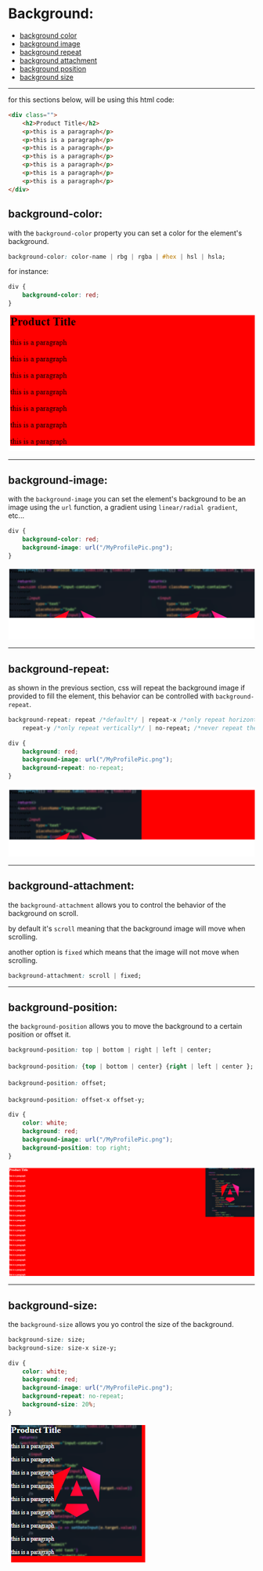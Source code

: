 <!-- @format -->

# Background:

- [background color](#background-color)
- [background image](#background-image)
- [background repeat](#background-repeat)
- [background attachment](#background-attachment)
- [background position](#background-position)
- [background size](#background-size)

---

for this sections below, will be using this html code:

```html
<div class="">
	<h2>Product Title</h2>
	<p>this is a paragraph</p>
	<p>this is a paragraph</p>
	<p>this is a paragraph</p>
	<p>this is a paragraph</p>
	<p>this is a paragraph</p>
	<p>this is a paragraph</p>
	<p>this is a paragraph</p>
</div>
```

## background-color:

with the `background-color` property you can set a color for the element's background.

```css
background-color: color-name | rbg | rgba | #hex | hsl | hsla;
```

for instance:

```css
div {
	background-color: red;
}
```

![Background Color](Images/Background%20Color.png)

---

## background-image:

with the `background-image` you can set the element's background to be an image using the `url` function, a gradient using `linear/radial gradient`, etc...

```css
div {
	background-color: red;
	background-image: url("/MyProfilePic.png");
}
```

![Background Image](Images/Background%20Image.png)

---

## background-repeat:

as shown in the previous section, css will repeat the background image if provided to fill the element, this behavior can be controlled with `background-repeat`.

```css
background-repeat: repeat /*default*/ | repeat-x /*only repeat horizontally*/ |
	repeat-y /*only repeat vertically*/ | no-repeat; /*never repeat the image even if it is smaller than the element*/
```

```css
div {
	background: red;
	background-image: url("/MyProfilePic.png");
	background-repeat: no-repeat;
}
```

![Background Repeat](Images/Background%20Repeat.png)

---

## background-attachment:

the `background-attachment` allows you to control the behavior of the background on scroll.

by default it's `scroll` meaning that the background image will move when scrolling.

another option is `fixed` which means that the image will not move when scrolling.

```css
background-attachment: scroll | fixed;
```

---

## background-position:

the `background-position` allows you to move the background to a certain position or offset it.

```css
background-position: top | bottom | right | left | center;

background-position: {top | bottom | center} {right | left | center };

background-position: offset;

background-position: offset-x offset-y;
```

```css
div {
	color: white;
	background: red;
	background-image: url("/MyProfilePic.png");
	background-position: top right;
}
```

![Background position](Images/BackgroundPosition.png)

---

## background-size:

the `background-size` allows you yo control the size of the background.

```css
background-size: size;
background-size: size-x size-y;
```

```css
div {
	color: white;
	background: red;
	background-image: url("/MyProfilePic.png");
	background-repeat: no-repeat;
	background-size: 20%;
}
```

![Background size](Images/Background-size.png)
